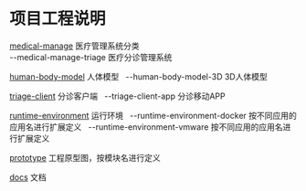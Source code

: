 # 项目工程说明
[medical-manage](https://github.com/kangjunxiang/gittest/medical-manage) 医疗管理系统分类  
--medical-manage-triage 医疗分诊管理系统  
 
[human-body-model](https://github.com/kangjunxiang/gittest/human-body-model) 人体模型  
--human-body-model-3D  3D人体模型  
 
[triage-client](https://github.com/kangjunxiang/gittest/triage-client) 分诊客户端  
--triage-client-app 分诊移动APP  
 
[runtime-environment](https://github.com/kangjunxiang/gittest/runtime-environment) 运行环境  
--runtime-environment-docker  按不同应用的应用名进行扩展定义  
--runtime-environment-vmware  按不同应用的应用名进行扩展定义  
 
[prototype](https://github.com/kangjunxiang/gittest/prototype) 工程原型图，按模块名进行定义  
 
[docs](https://github.com/kangjunxiang/gittest/docs) 文档  
